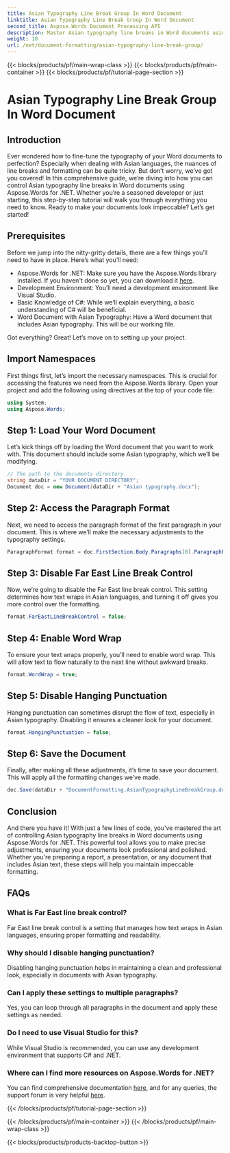 ```yaml
---
title: Asian Typography Line Break Group In Word Document
linktitle: Asian Typography Line Break Group In Word Document
second_title: Aspose.Words Document Processing API
description: Master Asian typography line breaks in Word documents using Aspose.Words for .NET. This guide provides a step-by-step tutorial for precise formatting.
weight: 10
url: /net/document-formatting/asian-typography-line-break-group/
---
```


{{< blocks/products/pf/main-wrap-class >}}
{{< blocks/products/pf/main-container >}}
{{< blocks/products/pf/tutorial-page-section >}}

# Asian Typography Line Break Group In Word Document

## Introduction

Ever wondered how to fine-tune the typography of your Word documents to perfection? Especially when dealing with Asian languages, the nuances of line breaks and formatting can be quite tricky. But don’t worry, we’ve got you covered! In this comprehensive guide, we’re diving into how you can control Asian typography line breaks in Word documents using Aspose.Words for .NET. Whether you’re a seasoned developer or just starting, this step-by-step tutorial will walk you through everything you need to know. Ready to make your documents look impeccable? Let’s get started!

## Prerequisites

Before we jump into the nitty-gritty details, there are a few things you’ll need to have in place. Here’s what you’ll need:

- Aspose.Words for .NET: Make sure you have the Aspose.Words library installed. If you haven't done so yet, you can download it [here](https://releases.aspose.com/words/net/).
- Development Environment: You’ll need a development environment like Visual Studio.
- Basic Knowledge of C#: While we’ll explain everything, a basic understanding of C# will be beneficial.
- Word Document with Asian Typography: Have a Word document that includes Asian typography. This will be our working file.

Got everything? Great! Let’s move on to setting up your project.

## Import Namespaces

First things first, let’s import the necessary namespaces. This is crucial for accessing the features we need from the Aspose.Words library. Open your project and add the following using directives at the top of your code file:

```csharp
using System;
using Aspose.Words;
```

## Step 1: Load Your Word Document

Let’s kick things off by loading the Word document that you want to work with. This document should include some Asian typography, which we’ll be modifying.

```csharp
// The path to the documents directory.
string dataDir = "YOUR DOCUMENT DIRECTORY";
Document doc = new Document(dataDir + "Asian typography.docx");
```

## Step 2: Access the Paragraph Format

Next, we need to access the paragraph format of the first paragraph in your document. This is where we’ll make the necessary adjustments to the typography settings.

```csharp
ParagraphFormat format = doc.FirstSection.Body.Paragraphs[0].ParagraphFormat;
```

## Step 3: Disable Far East Line Break Control

Now, we’re going to disable the Far East line break control. This setting determines how text wraps in Asian languages, and turning it off gives you more control over the formatting.

```csharp
format.FarEastLineBreakControl = false;
```

## Step 4: Enable Word Wrap

To ensure your text wraps properly, you’ll need to enable word wrap. This will allow text to flow naturally to the next line without awkward breaks.

```csharp
format.WordWrap = true;
```

## Step 5: Disable Hanging Punctuation

Hanging punctuation can sometimes disrupt the flow of text, especially in Asian typography. Disabling it ensures a cleaner look for your document.

```csharp
format.HangingPunctuation = false;
```

## Step 6: Save the Document

Finally, after making all these adjustments, it’s time to save your document. This will apply all the formatting changes we’ve made.

```csharp
doc.Save(dataDir + "DocumentFormatting.AsianTypographyLineBreakGroup.docx");
```

## Conclusion

And there you have it! With just a few lines of code, you’ve mastered the art of controlling Asian typography line breaks in Word documents using Aspose.Words for .NET. This powerful tool allows you to make precise adjustments, ensuring your documents look professional and polished. Whether you're preparing a report, a presentation, or any document that includes Asian text, these steps will help you maintain impeccable formatting. 

## FAQs

### What is Far East line break control?
Far East line break control is a setting that manages how text wraps in Asian languages, ensuring proper formatting and readability.

### Why should I disable hanging punctuation?
Disabling hanging punctuation helps in maintaining a clean and professional look, especially in documents with Asian typography.

### Can I apply these settings to multiple paragraphs?
Yes, you can loop through all paragraphs in the document and apply these settings as needed.

### Do I need to use Visual Studio for this?
While Visual Studio is recommended, you can use any development environment that supports C# and .NET.

### Where can I find more resources on Aspose.Words for .NET?
You can find comprehensive documentation [here](https://reference.aspose.com/words/net/), and for any queries, the support forum is very helpful [here](https://forum.aspose.com/c/words/8).


{{< /blocks/products/pf/tutorial-page-section >}}

{{< /blocks/products/pf/main-container >}}
{{< /blocks/products/pf/main-wrap-class >}}

{{< blocks/products/products-backtop-button >}}

